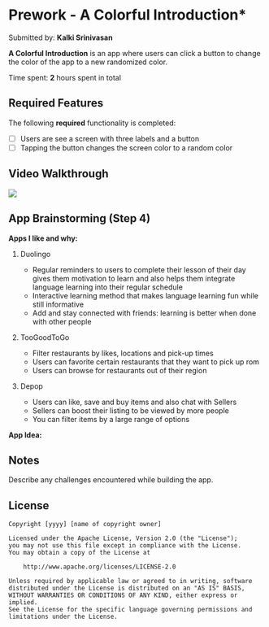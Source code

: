 # Prework - A Colorful Introduction*

Submitted by: **Kalki Srinivasan**

**A Colorful Introduction** is an app where users can click a button to change the color of the app to a new randomized color. 

Time spent: **2** hours spent in total

## Required Features

The following **required** functionality is completed:

- [ ] Users are see a screen with three labels and a button
- [ ] Tapping the button changes the screen color to a random color
 
## Video Walkthrough

<div>
    <a href="https://www.loom.com/share/f9bb04b538074bd5b196ddf1447df0b3">
      <img style="max-width:300px;" src="https://cdn.loom.com/sessions/thumbnails/f9bb04b538074bd5b196ddf1447df0b3-b9f9d868952d6d9c-full-play.gif">
    </a>
  </div>


## App Brainstorming (Step 4)

**Apps I like and why:**
1. Duolingo
   - Regular reminders to users to complete their lesson of their day gives them motivation to learn and also helps them integrate language learning into their regular schedule
   - Interactive learning method that makes language learning fun while still informative
   - Add and stay connected with friends: learning is better when done with other people
  
 2. TooGoodToGo
    - Filter restaurants by likes, locations and pick-up times
    - Users can favorite certain restaurants that they want to pick up rom
    - Users can browse for restaurants out of their region
   
 3. Depop
    - Users can like, save and buy items and also chat with Sellers
    - Sellers can boost their listing to be viewed by more people
    - You can filter items by a large range of options

  **App Idea:**


## Notes

Describe any challenges encountered while building the app.

## License

    Copyright [yyyy] [name of copyright owner]

    Licensed under the Apache License, Version 2.0 (the "License");
    you may not use this file except in compliance with the License.
    You may obtain a copy of the License at

        http://www.apache.org/licenses/LICENSE-2.0

    Unless required by applicable law or agreed to in writing, software
    distributed under the License is distributed on an "AS IS" BASIS,
    WITHOUT WARRANTIES OR CONDITIONS OF ANY KIND, either express or implied.
    See the License for the specific language governing permissions and
    limitations under the License.
